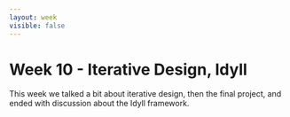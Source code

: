 ```yaml
---
layout: week
visible: false
---
```


# Week 10 - Iterative Design, Idyll

This week we talked a bit about iterative design, then the final project, and
ended with discussion about the Idyll framework.
